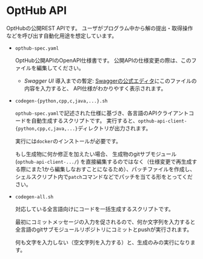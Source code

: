 # OptHub API

OptHubの公開REST APIです。
ユーザがプログラム中から解の提出・取得操作などを呼び出す自動化用途を想定しています。

* `opthub-spec.yaml`

    OptHub公開APIのOpenAPI仕様書です。
    公開APIの仕様変更の際は、このファイルを編集してください。

    * *Swagger UI* 導入までの暫定:
        [Swaggerの公式エディタ](https://editor.swagger.io/)にこのファイルの内容を入力すると、
        API仕様がわかりやすく表示されます。

* `codegen-{python,cpp,c,java,...}.sh`

    `opthub-spec.yaml`で記述された仕様に基づき、各言語のAPIクライアントコードを自動生成するスクリプトです。
    実行すると、`opthub-api-client-{python,cpp,c,java,...}`ディレクトリが出力されます。

    実行には`docker`のインストールが必要です。

    もし生成物に何か修正を加えたい場合、
    生成物のgitサブモジュール (`opthub-api-client-.../`) を直接編集するのではなく（仕様変更で再生成する際にまた1から編集しなおすことになるため）、パッチファイルを作成し、シェルスクリプト内で`patch`コマンドなどでパッチを当てる形をとってください。

* `codegen-all.sh`

    対応している全言語向けにコードを一括生成するスクリプトです。

    最初にコミットメッセージの入力を促されるので、何か文字列を入力すると
    全言語のgitサブモジュールリポジトリにコミットとpushが実行されます。

    何も文字を入力しない（空文字列を入力する）と、生成のみの実行になります。
